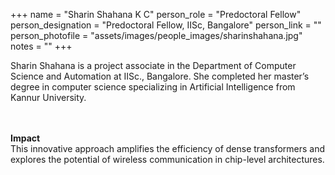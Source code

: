 +++
name = "Sharin Shahana K C"
person_role = "Predoctoral Fellow"
person_designation = "Predoctoral Fellow, IISc, Bangalore"
person_link = ""
person_photofile = "assets/images/people_images/sharinshahana.jpg"
notes = ""
+++

Sharin Shahana is a project associate in the Department of Computer Science and Automation at IISc., Bangalore. She completed her master’s degree in computer science specializing in Artificial Intelligence from Kannur University. 

<br><br><b>Impact</b><br>
This innovative approach amplifies the efficiency of dense transformers and explores the potential of wireless communication in chip-level architectures.

